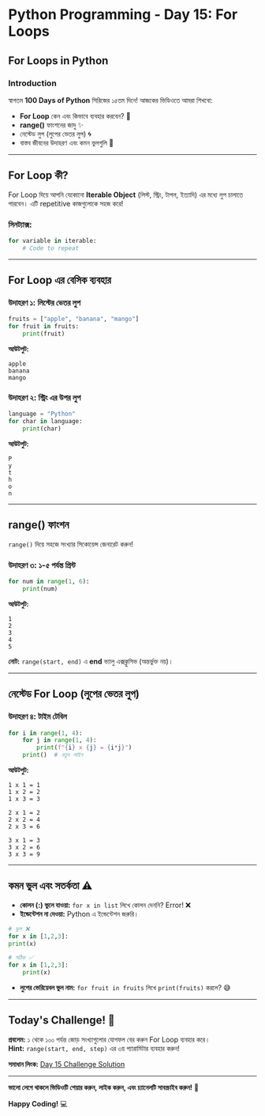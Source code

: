 # Python Programming - Day 15: For Loops

## For Loops in Python

### **Introduction**
স্বাগতম **100 Days of Python** সিরিজের ১৫তম দিনে! আজকের ভিডিওতে আমরা শিখবো:
- **For Loop** কেন এবং কিভাবে ব্যবহার করবেন? 🔄
- **range()** ফাংশনের জাদু ✨
- নেস্টেড লুপ (লুপের ভেতর লুপ) 🌀
- বাস্তব জীবনের উদাহরণ এবং কমন ভুলগুলি 🚨

---

## **For Loop কী?**

For Loop দিয়ে আপনি যেকোনো **Iterable Object** (লিস্ট, স্ট্রিং, টাপল, ইত্যাদি) এর মধ্যে লুপ চালাতে পারবেন। এটি repetitive কাজগুলোকে সহজ করে!

### **সিনট্যাক্স:**
```python
for variable in iterable:
    # Code to repeat
```

---

## **For Loop এর বেসিক ব্যবহার**

### **উদাহরণ ১: লিস্টের ভেতর লুপ**
```python
fruits = ["apple", "banana", "mango"]
for fruit in fruits:
    print(fruit)
```
**আউটপুট:**
```
apple
banana
mango
```

### **উদাহরণ ২: স্ট্রিং এর উপর লুপ**
```python
language = "Python"
for char in language:
    print(char)
```
**আউটপুট:**
```
P
y
t
h
o
n
```

---

## **range() ফাংশন**

`range()` দিয়ে সহজে সংখ্যার সিকোয়েন্স জেনারেট করুন!

### **উদাহরণ ৩: ১-৫ পর্যন্ত প্রিন্ট**
```python
for num in range(1, 6):
    print(num)
```
**আউটপুট:**
```
1
2
3
4
5
```
**নোট:** `range(start, end)` এ **end** ভ্যালু এক্সক্লুসিভ (অন্তর্ভুক্ত নয়)।

---

## **নেস্টেড For Loop (লুপের ভেতর লুপ)**

### **উদাহরণ ৪: টাইম টেবিল**
```python
for i in range(1, 4):
    for j in range(1, 4):
        print(f"{i} x {j} = {i*j}")
    print()  # নতুন লাইন
```
**আউটপুট:**
```
1 x 1 = 1
1 x 2 = 2
1 x 3 = 3

2 x 1 = 2
2 x 2 = 4
2 x 3 = 6

3 x 1 = 3
3 x 2 = 6
3 x 3 = 9
```

---

## **কমন ভুল এবং সতর্কতা ⚠️**
- **কোলন (:) ভুলে যাওয়া:** `for x in list` লিখে কোলন দেননি? Error! ❌
- **ইন্ডেন্টেশন না দেওয়া:** Python এ ইন্ডেন্টেশন জরুরি। 
```python
# ভুল ❌
for x in [1,2,3]:
print(x)

# সঠিক ✅
for x in [1,2,3]:
    print(x)
```
- **লুপের ভেরিয়েবল ভুল নাম:** `for fruit in fruits` লিখে `print(fruits)` করলে? 😅

---

## **Today's Challenge! 🎯**
**প্রবলেম:** ১ থেকে ১০০ পর্যন্ত জোড় সংখ্যাগুলোর যোগফল বের করুন For Loop ব্যবহার করে।  
**Hint:** `range(start, end, step)` এর ৩য় প্যারামিটার ব্যবহার করুন!

**সমাধান লিংক:** [Day 15 Challenge Solution](https://github.com/your-repo-link)

---

**ভালো লেগে থাকলে ভিডিওটি শেয়ার করুন, লাইক করুন, এবং চ্যানেলটি সাবস্ক্রাইব করুন!** 🚀  

**Happy Coding!** 💻


